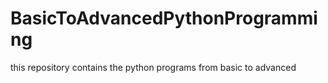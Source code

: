 # BasicToAdvancedPythonProgramming
this repository contains the python programs from basic to advanced